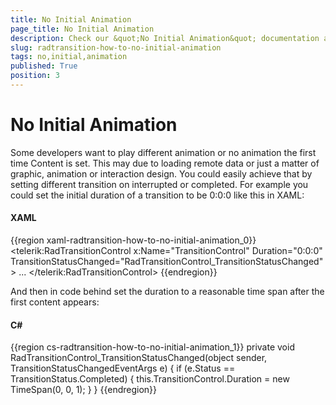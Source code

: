 ```yaml
---
title: No Initial Animation
page_title: No Initial Animation
description: Check our &quot;No Initial Animation&quot; documentation article for the RadTransitionControl {{ site.framework_name }} control.
slug: radtransition-how-to-no-initial-animation
tags: no,initial,animation
published: True
position: 3
---
```


# No Initial Animation

Some developers want to play different animation or no animation the first time Content is set. This may due to loading remote data or just a matter of graphic, animation or interaction design. You could easily achieve that by setting different transition on interrupted or completed. For example you could set the initial duration of a transition to be 0:0:0 like this in XAML:

#### __XAML__

{{region xaml-radtransition-how-to-no-initial-animation_0}}
	<telerik:RadTransitionControl x:Name="TransitionControl"
	Duration="0:0:0" 		
	TransitionStatusChanged="RadTransitionControl_TransitionStatusChanged">
	    ...
	</telerik:RadTransitionControl>
{{endregion}}

And then in code behind set the duration to a reasonable time span after the first content appears:

#### __C#__

{{region cs-radtransition-how-to-no-initial-animation_1}}
	private void RadTransitionControl_TransitionStatusChanged(object sender, TransitionStatusChangedEventArgs e)
	{
	    if (e.Status == TransitionStatus.Completed)
	    {
	        this.TransitionControl.Duration = new TimeSpan(0, 0, 1);
	    }
	}
{{endregion}}